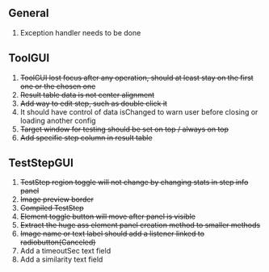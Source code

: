 
## General
1. Exception handler needs to be done


## ToolGUI
1. ~~ToolGUI lost focus after any operation, should at least stay on the first one or the chosen one~~
2. ~~Result table data is not center alignment~~
3. ~~Add way to edit step, such as double click it~~
4. It should have control of data isChanged to warn user before closing or loading another config
5. ~~Target window for testing should be set on top / always on top~~
6. ~~Add specific step column in result table~~


## TestStepGUI
1. ~~TestStep region toggle will not change by changing stats in step info panel~~
2. ~~Image preview border~~
3. ~~Compiled TestStep~~
4. ~~Element toggle button will move after panel is visible~~
5. ~~Extract the huge ass element panel creation method to smaller methods~~
6. ~~Image name or text label should add a listener linked to radiobutton(Canceled)~~
7. Add a timeoutSec text field
8. Add a similarity text field
